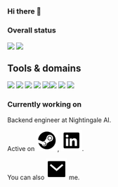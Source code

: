 ### Hi there 👋

### Overall status

<img 
  align="center"
  width="50%"
  src="https://github-readme-stats.vercel.app/api?username=darkborderman&include_all_commits=true"
/>
<img
  align="center"
  width="42%"
  src="https://github-readme-stats.vercel.app/api/top-langs/?username=darkborderman&exclude_repo=schoolWorks&layout=compact"
/>

## Tools & domains

<img src="https://img.shields.io/badge/Language-Python3.7-brightgreen"/> <img src="https://img.shields.io/badge/Framework-FastAPI-brightgreen"/> <img src="https://img.shields.io/badge/Cloud-AWS-brightgreen"/> <img src="https://img.shields.io/badge/Tools-PostgreSQL-brightgreen"/> <img src="https://img.shields.io/badge/Tools-Docker-brightgreen"/><img src="https://img.shields.io/badge/Tools-Kafka-brightgreen"/> <img src="https://img.shields.io/badge/Language-JavaScript-lightgrey"/> <img src="https://img.shields.io/badge/Framework-React-lightgrey"/>


### Currently working on

Backend engineer at Nightingale AI.

Active on [![Steam Icon]][Steam URI], [![LinkedIn Icon]][LinkedIn URI].

You can also [![Mail Icon]][Mail URI] me.

[Steam Icon]: https://github.com/Darkborderman/Darkborderman/blob/master/steam.svg
[Steam URI]: https://steamcommunity.com/id/darkborderman/

[LinkedIn Icon]: https://github.com/Darkborderman/Darkborderman/blob/master/linkedin.svg
[LinkedIn URI]: https://www.linkedin.com/in/darkborderman/

[Mail Icon]: https://github.com/Darkborderman/Darkborderman/blob/master/mail.svg
[Mail URI]: mailto://reastw1234@gmail.com

<!--
Here are some ideas to get you started:

- 👯 I’m looking to collaborate on ...
- 🤔 I’m looking for help with ...
- 💬 Ask me about ...
- 😄 Pronouns: ...
- ⚡ Fun fact: ...
-->
